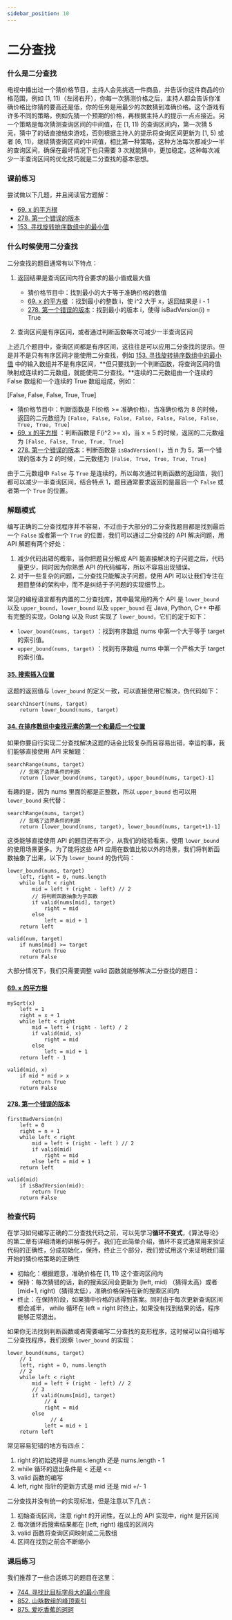 ```yaml
---
sidebar_position: 10
---
```


# 二分查找

### 什么是二分查找

电视中播出过一个猜价格节目，主持人会先挑选一件商品，并告诉你这件商品的价格范围，例如 [1, 11)（左闭右开），你每一次猜测价格之后，主持人都会告诉你准确价格比你猜的要高还是低，你的任务是用最少的次数猜到准确价格。这个游戏有许多不同的策略，例如先猜一个预期的价格，再根据主持人的提示一点点接近。另一个策略是每次猜测查询区间的中间值，在 [1, 11) 的查询区间内，第一次猜 5 元，猜中了的话直接结束游戏，否则根据主持人的提示将查询区间更新为 [1, 5) 或者 [6, 11)，继续猜查询区间的中间值，相比第一种策略，这种方法每次都减少一半的查询区间，确保在最坏情况下也只需要 3 次就能猜中，更加稳定。这种每次减少一半查询区间的优化技巧就是二分查找的基本思想。

### 课前练习

尝试做以下几题，并且阅读官方题解：

-  [69. x 的平方根](https://leetcode-cn.com/problems/sqrtx/)
-  [278. 第一个错误的版本](https://leetcode-cn.com/problems/first-bad-version/)
-  [153. 寻找旋转排序数组中的最小值](https://leetcode-cn.com/problems/find-minimum-in-rotated-sorted-array/)

### 什么时候使用二分查找

二分查找的题目通常有以下特点：

1. 返回结果是查询区间内符合要求的最小值或最大值

	- 猜价格节目中：找到最小的大于等于准确价格的数值
	- [69. x 的平方根](https://leetcode-cn.com/problems/sqrtx/) ：找到最小的整数 i，使 i^2 大于 x，返回结果是 i - 1
	- [278. 第一个错误的版本](https://leetcode-cn.com/problems/first-bad-version/)：找到最小的版本 i，使得 isBadVersion(i) = True

2. 查询区间是有序区间，或者通过判断函数每次可减少一半查询区间

上述几个题目中，查询区间都是有序区间，这往往是可以应用二分查找的提示。但是并不是只有有序区间才能使用二分查找，例如 [153. 寻找旋转排序数组中的最小值](https://leetcode-cn.com/problems/find-minimum-in-rotated-sorted-array/) 中的输入数组并不是有序区间，**但只要找到一个判断函数，将查询区间的值映射成连续的二元数组，就能使用二分查找。**连续的二元数组由一个连续的 False 数组和一个连续的 True 数组组成，例如：

[False, False, False, True, True]

- 猜价格节目中：判断函数是 F(价格 >= 准确价格)，当准确价格为 8 的时候，返回的二元数组为 `[False, False, False, False, False, False, False, True, True, True]`
- [69. x 的平方根](https://leetcode-cn.com/problems/sqrtx/) ：判断函数是 F(i^2 >= x)，当 x = 5 的时候，返回的二元数组为 `[False, False, True, True, True]`
- [278. 第一个错误的版本](https://leetcode-cn.com/problems/first-bad-version/)：判断函数是 `isBadVersion()`，当 n 为 5，第一个错误的版本为 2 的时候，二元数组为 `[False, True, True, True, True]`

由于二元数组中 `False` 与 `True` 是连续的，所以每次通过判断函数的返回值，我们都可以减少一半查询区间，结合特点 1，题目通常要求返回的是最后一个 `False` 或者第一个 `True` 的位置。
 
### 解题模式
编写正确的二分查找程序并不容易，不过由于大部分的二分查找题目都是找到最后一个 `False` 或者第一个 `True` 的位置，我们可以通过二分查找的 API 解决问题，用 API 解题有两个好处：

1. 减少代码出错的概率，当你把题目分解成 API 能直接解决的子问题之后，代码量更少，同时因为你熟悉 API 的代码编写，所以不容易出现错误。
2. 对于一些复杂的问题，二分查找只能解决子问题，使用 API 可以让我们专注在题目整体的架构中，而不是纠结于子问题的实现细节上。

常见的编程语言都有内置的二分查找库，其中最常用的两个 API 是 `lower_bound` 以及 `upper_bound`，`lower_bound` 以及 `upper_bound` 在 Java, Python, C++ 中都有完整的实现，Golang 以及 Rust 实现了 `lower_bound`，它们的定于如下：

- `lower_bound(nums, target)` ：找到有序数组 nums 中第一个大于等于 target 的索引值。
- `upper_bound(nums, target)` ：找到有序数组 nums 中第一个严格大于 target 的索引值。



#### [35. 搜索插入位置](https://leetcode-cn.com/problems/search-insert-position/) 

这题的返回值与 `lower_bound` 的定义一致，可以直接使用它解决，伪代码如下：

```
searchInsert(nums, target)
    return lower_bound(nums, target)
```

#### [34. 在排序数组中查找元素的第一个和最后一个位置](https://leetcode-cn.com/problems/find-first-and-last-position-of-element-in-sorted-array/)

如果你要自行实现二分查找解决这题的话会比较复杂而且容易出错，幸运的事，我们能够直接使用 API 来解题：

```
searchRange(nums, target)
    // 忽略了边界条件的判断
    return [lower_bound(nums, target), upper_bound(nums, target)-1]
```

有趣的是，因为 nums 里面的都是正整数，所以 `upper_bound` 也可以用 `lower_bound` 来代替：

```
searchRange(nums, target)
    // 忽略了边界条件的判断
    return [lower_bound(nums, target), lower_bound(nums, target+1)-1]
```

这类能够直接使用 API 的题目还有不少，从我们的经验看来，使用 `lower_bound` 的使用场景更多。为了能将这些 API 应用在数值比较以外的场景，我们将判断函数抽象了出来，以下为 `lower_bound` 的伪代码：

```
lower_bound(nums, target)
    left, right = 0, nums.length
    while left < right
        mid = left + (right - left) // 2
        // 将判断函数抽象为子函数
        if valid(nums[mid], target)
            right = mid
        else
            left = mid + 1
    return left

valid(num, target)
    if nums[mid] >= target
    	return True
    return False
```


大部分情况下，我们只需要调整 valid 函数就能够解决二分查找的题目：

#### [69. x 的平方根](https://leetcode-cn.com/problems/sqrtx/)

```
mySqrt(x)
    left = 1
    right = x + 1
    while left < right
        mid = left + (right - left) / 2
        if valid(mid, x)
            right = mid
        else
            left = mid + 1
    return left - 1

valid(mid, x)
    if mid * mid > x
        return True
    return False
```
        
#### [278. 第一个错误的版本](https://leetcode-cn.com/problems/first-bad-version/)

```
firstBadVersion(n)
    left = 0
    right = n + 1
    while left < right
        mid = left + (right - left ) // 2
        if valid(mid)
            right = mid
        else left = mid + 1
    return left

valid(mid)
    if isBadVersion(mid):
        return True
    return False
```




### 检查代码

在学习如何编写正确的二分查找代码之前，可以先学习**循环不变式**，《算法导论》的第二章有详细清晰的讲解与例子。我们在此简单介绍，循环不变式通常用来验证代码的正确性，分成初始化，保持，终止三个部分，我们尝试用这个来证明我们最开始的猜价格策略的正确性

- 初始化：根据题意，准确价格在 [1, 11) 这个查询区间内
- 保持：每次猜错的话，新的搜索区间会更新为 [left, mid) （猜得太高）或者 [mid+1, right)（猜得太低），准确价格保持在新的搜索区间内
- 终止：在保持阶段，如果猜中价格的话得到答案。同时由于每次更新查询区间都会减半， while 循环在 left = right 时终止，如果没有找到结果的话，程序能够正常退出。

如果你无法找到判断函数或者需要编写二分查找的变形程序，这时候可以自行编写二分查找程序，我们观察 `lower_bound` 的实现：

```
lower_bound(nums, target)
    // 1
    left, right = 0, nums.length
    // 2
    while left < right
        mid = left + (right - left) // 2
        // 3
        if valid(nums[mid], target)
            // 4
            right = mid
        else
        	  // 4
            left = mid + 1
    return left
```
常见容易犯错的地方有四点：

1. right 的初始选择是 nums.length 还是 nums.length - 1
2. while 循环的退出条件是 < 还是 <=
3. valid 函数的编写
4. left, right 指针的更新方式是 mid 还是 mid +/- 1

二分查找并没有统一的实现标准，但是注意以下几点：

1. 初始查询区间，注意 right 的开闭性，在以上的 API 实现中，right 是开区间
2. 每次循环后搜索结果都在 [left, right) 组成的区间内
3.   valid 函数将查询区间映射成二元数组
4. 区间在找到之前会不断缩小


### 课后练习

我们推荐了一些合适练习的题目在这里：

- [744. 寻找比目标字母大的最小字母](https://leetcode-cn.com/problems/find-smallest-letter-greater-than-target/)
- [852. 山脉数组的峰顶索引](https://leetcode-cn.com/problems/peak-index-in-a-mountain-array/)
- [875. 爱吃香蕉的珂珂](https://leetcode-cn.com/problems/koko-eating-bananas/)
